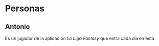 # Personas

## Antonio

Es un jugador de la aplicación _La Liga Fantasy_ que entra cada día en esta

